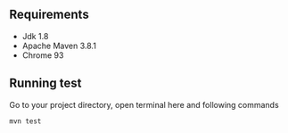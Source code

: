 ## Requirements

- Jdk 1.8
- Apache Maven 3.8.1
- Chrome 93

Running test
--------------
Go to your project directory, open terminal here and following commands
```java
mvn test
```